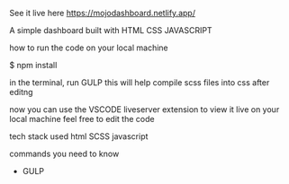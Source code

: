 See it live here https://mojodashboard.netlify.app/

A simple dashboard built with HTML CSS JAVASCRIPT


how to run the code on your local machine

$ npm install

in the terminal, run GULP 
this will help compile scss files into css
after editng

now you can use the VSCODE liveserver extension to view it live on your local machine
feel free to edit the code

tech stack used
html
SCSS
javascript

commands you need to know
- GULP

